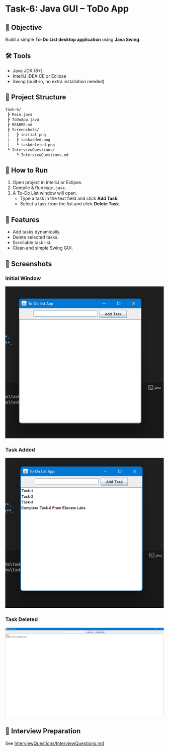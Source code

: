 # Task-6: Java GUI – ToDo App

## 📌 Objective

Build a simple **To-Do List desktop application** using **Java Swing**.

## 🛠️ Tools

- Java JDK (8+)
- IntelliJ IDEA CE or Eclipse
- Swing (built-in, no extra installation needed)

## 📂 Project Structure

```
Task-6/
 ┣ Main.java
 ┣ ToDoApp.java
 ┣ README.md
 ┣ Screenshots/
 │   ┣ initial.png
 │   ┣ taskadded.png
 │   ┗ taskdeleted.png
 ┗ InterviewQuestions/
     ┗ InterviewQuestions.md

```

## 🚀 How to Run

1. Open project in IntelliJ or Eclipse.
2. Compile & Run `Main.java`.
3. A To-Do List window will open.
   - Type a task in the text field and click **Add Task**.
   - Select a task from the list and click **Delete Task**.

## 🎯 Features

- Add tasks dynamically.
- Delete selected tasks.
- Scrollable task list.
- Clean and simple Swing GUI.

## 📸 Screenshots

### Initial Window

![Initial Window](Screenshots/initial.png)

### Task Added

![Task Added](Screenshots/taskadded.png)

### Task Deleted

![Task Deleted](Screenshots/taskdeleted.png)

## 📖 Interview Preparation

See [InterviewQuestions/InterviewQuestions.md](InterviewQuestions/InterviewQuestions.md)
